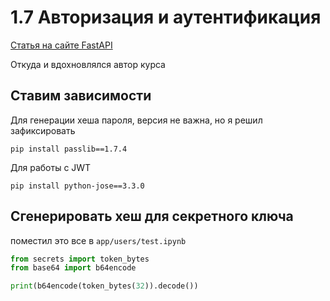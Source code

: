 # 1.7 Авторизация и аутентификация

[Статья на сайте FastAPI](https://fastapi.tiangolo.com/tutorial/security/oauth2-jwt/)

Откуда и вдохновлялся автор курса

## Ставим зависимости

Для генерации хеша пароля, версия не важна, но я решил зафиксировать

    pip install passlib==1.7.4

Для работы с JWT

    pip install python-jose==3.3.0

## Сгенерировать хеш для секретного ключа

поместил это все в `app/users/test.ipynb`

```python
from secrets import token_bytes
from base64 import b64encode

print(b64encode(token_bytes(32)).decode())
```